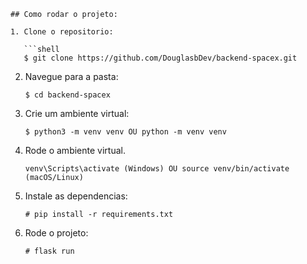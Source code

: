 ```
## Como rodar o projeto:

1. Clone o repositorio:

   ```shell
   $ git clone https://github.com/DouglasbDev/backend-spacex.git
   ```

2. Navegue para a pasta:

   ```shell
   $ cd backend-spacex
   ```

3. Crie um ambiente virtual:

   ```shell
   $ python3 -m venv venv OU python -m venv venv
   ```

4. Rode o ambiente virtual.

   ```shell
   venv\Scripts\activate (Windows) OU source venv/bin/activate (macOS/Linux)
   ```

5. Instale as dependencias:

   ```shell
   # pip install -r requirements.txt
   ```

6. Rode o projeto:

   ```shell
   # flask run
   ```

